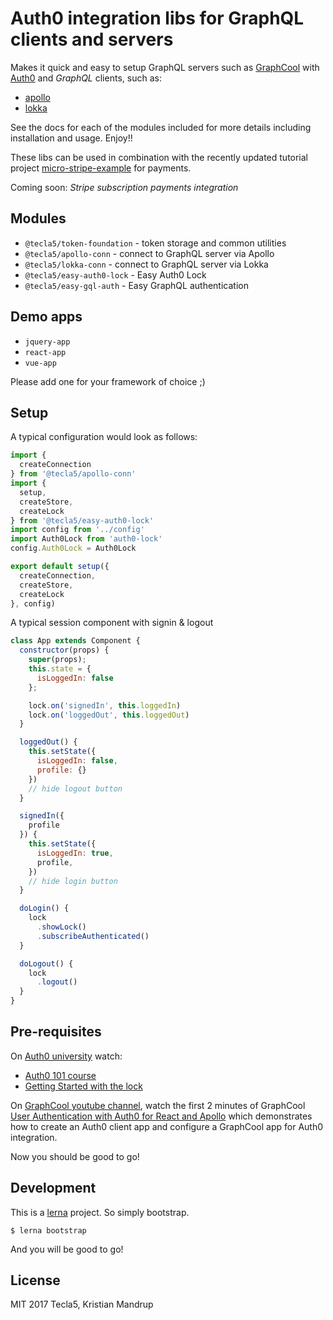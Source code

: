 # Auth0 integration libs for GraphQL clients and servers

Makes it quick and easy to setup GraphQL servers such as [GraphCool](https://www.graph.cool) with [Auth0](https://auth0.com/) and *GraphQL* clients, such as:

- [apollo](https://github.com/apollographql)
- [lokka](https://github.com/kadirahq/lokka)

See the docs for each of the modules included for more details including installation and usage. Enjoy!!

These libs can be used in combination with the recently updated tutorial project [micro-stripe-example](https://github.com/tecla5/micro-stripe-example) for payments.

Coming soon: *Stripe subscription payments integration*

## Modules

- `@tecla5/token-foundation` - token storage and common utilities
- `@tecla5/apollo-conn` - connect to GraphQL server via Apollo
- `@tecla5/lokka-conn` - connect to GraphQL server via Lokka
- `@tecla5/easy-auth0-lock` - Easy Auth0 Lock
- `@tecla5/easy-gql-auth` - Easy GraphQL authentication

## Demo apps

- `jquery-app`
- `react-app`
- `vue-app`

Please add one for your framework of choice ;)

## Setup

A typical configuration would look as follows:

```js
import {
  createConnection
} from '@tecla5/apollo-conn'
import {
  setup,
  createStore,
  createLock
} from '@tecla5/easy-auth0-lock'
import config from '../config'
import Auth0Lock from 'auth0-lock'
config.Auth0Lock = Auth0Lock

export default setup({
  createConnection,
  createStore,
  createLock
}, config)
```

A typical session component with signin & logout

```js
class App extends Component {
  constructor(props) {
    super(props);
    this.state = {
      isLoggedIn: false
    };

    lock.on('signedIn', this.loggedIn)
    lock.on('loggedOut', this.loggedOut)
  }

  loggedOut() {
    this.setState({
      isLoggedIn: false,
      profile: {}
    })
    // hide logout button
  }

  signedIn({
    profile
  }) {
    this.setState({
      isLoggedIn: true,
      profile,
    })
    // hide login button
  }

  doLogin() {
    lock
      .showLock()
      .subscribeAuthenticated()
  }

  doLogout() {
    lock
      .logout()
  }
}
```


## Pre-requisites

On [Auth0 university](https://auth0.com/university/) watch:

- [Auth0 101 course](https://auth0.com/university/2/auth0-101)
- [Getting Started with the lock](https://auth0.com/university/3/getting-started-with-the-lock)

On [GraphCool youtube channel](https://www.youtube.com/channel/UCptAHlN1gdwD89tFM3ENb6w), watch the first 2 minutes of GraphCool  [User Authentication with Auth0 for React and Apollo](https://www.youtube.com/watch?v=5uxq8Om-AZQ) which demonstrates how to create an Auth0 client app and configure a GraphCool app for Auth0 integration.

Now you should be good to go!

## Development

This is a [lerna](https://lernajs.io/) project. So simply bootstrap.

`$ lerna bootstrap`

And you will be good to go!

## License

MIT 2017 Tecla5, Kristian Mandrup
